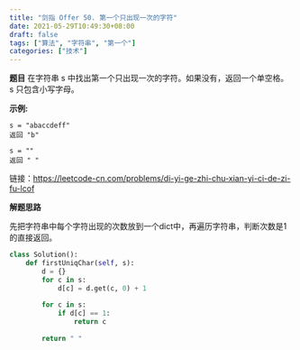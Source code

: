 ```yaml
---
title: "剑指 Offer 50. 第一个只出现一次的字符"
date: 2021-05-29T10:49:30+08:00
draft: false
tags: ["算法", "字符串", "第一个"]
categories: ["技术"]
---
```


**题目**
在字符串 s 中找出第一个只出现一次的字符。如果没有，返回一个单空格。 s 只包含小写字母。

**示例:**

```
s = "abaccdeff"
返回 "b"

s = "" 
返回 " "
```
链接：https://leetcode-cn.com/problems/di-yi-ge-zhi-chu-xian-yi-ci-de-zi-fu-lcof

**解题思路**

先把字符串中每个字符出现的次数放到一个dict中，再遍历字符串，判断次数是1的直接返回。

```python
class Solution():
    def firstUniqChar(self, s):
        d = {}
        for c in s:
            d[c] = d.get(c, 0) + 1
        
        for c in s:
            if d[c] == 1:
                return c
        
        return " "
```
